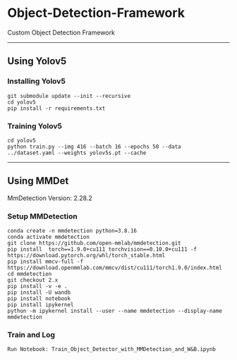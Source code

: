 # Object-Detection-Framework
Custom Object Detection Framework 

-----------------------------------------------------------------------------------------------------------------------------------------------------------------------

## Using Yolov5

### Installing Yolov5 

    git submodule update --init --recursive
    cd yolov5
    pip install -r requirements.txt

### Training Yolov5

    cd yolov5
    python train.py --img 416 --batch 16 --epochs 50 --data ../dataset.yaml --weights yolov5s.pt --cache

-----------------------------------------------------------------------------------------------------------------------------------------------------------------------

## Using MMDet

MmDetection Version: 2.28.2

### Setup MMDetection

    conda create -n mmdetection python=3.8.16
    conda activate mmdetection
    git clone https://github.com/open-mmlab/mmdetection.git
    pip install  torch==1.9.0+cu111 torchvision==0.10.0+cu111 -f https://download.pytorch.org/whl/torch_stable.html
    pip install mmcv-full -f https://download.openmmlab.com/mmcv/dist/cu111/torch1.9.0/index.html
    cd mmdetection
    git checkout 2.x
    pip install -v -e .
    pip install -U wandb
    pip install notebook
    pip install ipykernel
    python -m ipykernel install --user --name mmdetection --display-name mmdetection

### Train and Log 

    Run Notebook: Train_Object_Detector_with_MMDetection_and_W&B.ipynb